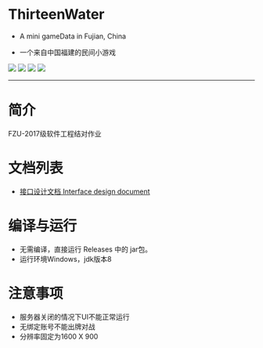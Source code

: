# ThirteenWater
+ A mini gameData in Fujian, China

+ 一个来自中国福建的民间小游戏

[![](https://img.shields.io/badge/language-java-red.svg)]( https://www.cnblogs.com/stolf/p/11680138.html) ![](https://img.shields.io/apm/l/vim-mode.svg) [![](https://img.shields.io/badge/code_quality-A-green.svg)]( https://app.codacy.com/manual/StolfW/ThirteenWater/dashboard ) [![](https://img.shields.io/badge/bulid-passing-green.svg)](https://travis-ci.org/StolfW/ThirteenWater)

------
# 简介

FZU-2017级软件工程结对作业

# 文档列表

- [接口设计文档 Interface design document](https://github.com/MonsterLeague/ThirteenWater/blob/master/docs/Interfaces.md)

# 编译与运行

+ 无需编译，直接运行 Releases 中的 jar包。
+ 运行环境Windows，jdk版本8

# 注意事项

+ 服务器关闭的情况下UI不能正常运行
+ 无绑定账号不能出牌对战
+ 分辨率固定为1600 X 900

